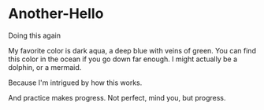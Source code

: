 # Another-Hello
Doing this again

My favorite color is dark aqua, a deep blue with veins of green. You can find this color in the ocean if you go down far enough. I might actually be a dolphin, or a mermaid.

Because I'm intrigued by how this works.

And practice makes progress. Not perfect, mind you, but progress. 
